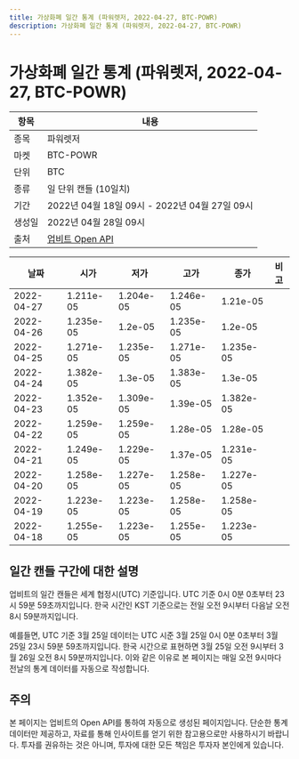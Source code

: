 ```yaml
---
title: 가상화폐 일간 통계 (파워렛저, 2022-04-27, BTC-POWR)
description: 가상화폐 일간 통계 (파워렛저, 2022-04-27, BTC-POWR)
---
```



가상화폐 일간 통계 (파워렛저, 2022-04-27, BTC-POWR)
===

|항목|내용|
|--|--|
|종목|파워렛저|
|마켓|BTC-POWR|
|단위|BTC|
|종류|일 단위 캔들 (10일치)|
|기간|2022년 04월 18일 09시 - 2022년 04월 27일 09시|
|생성일|2022년 04월 28일 09시|
|출처|[업비트 Open API](https://docs.upbit.com)|


|날짜|시가|저가|고가|종가|비고|
|--|--|--|--|--|--|
|2022-04-27|1.211e-05|1.204e-05|1.246e-05|1.21e-05|    |
|2022-04-26|1.235e-05|1.2e-05|1.235e-05|1.2e-05|    |
|2022-04-25|1.271e-05|1.235e-05|1.271e-05|1.235e-05|    |
|2022-04-24|1.382e-05|1.3e-05|1.383e-05|1.3e-05|    |
|2022-04-23|1.352e-05|1.309e-05|1.39e-05|1.382e-05|    |
|2022-04-22|1.259e-05|1.259e-05|1.28e-05|1.28e-05|    |
|2022-04-21|1.249e-05|1.229e-05|1.37e-05|1.231e-05|    |
|2022-04-20|1.258e-05|1.227e-05|1.258e-05|1.227e-05|    |
|2022-04-19|1.223e-05|1.223e-05|1.258e-05|1.258e-05|    |
|2022-04-18|1.255e-05|1.223e-05|1.255e-05|1.223e-05|    |


일간 캔들 구간에 대한 설명
---


업비트의 일간 캔들은 세계 협정시(UTC) 기준입니다. 
UTC 기준 0시 0분 0초부터 23시 59분 59초까지입니다. 
한국 시간인 KST 기준으로는 전일 오전 9시부터 다음날 오전 8시 59분까지입니다. 


예를들면, UTC 기준 3월 25일 데이터는 UTC 시준 3월 25일 0시 0분 0초부터 3월 25일 23시 59분 59초까지입니다. 
한국 시간으로 표현하면 3월 25일 오전 9시부터 3월 26일 오전 8시 59분까지입니다. 
이와 같은 이유로 본 페이지는 매일 오전 9시마다 전날의 통계 데이터를 자동으로 작성합니다. 


주의
---


본 페이지는 업비트의 Open API를 통하여 자동으로 생성된 페이지입니다. 
단순한 통계 데이터만 제공하고, 자료를 통해 인사이트를 얻기 위한 참고용으로만 사용하시기 바랍니다. 
투자를 권유하는 것은 아니며, 투자에 대한 모든 책임은 투자자 본인에게 있습니다. 

